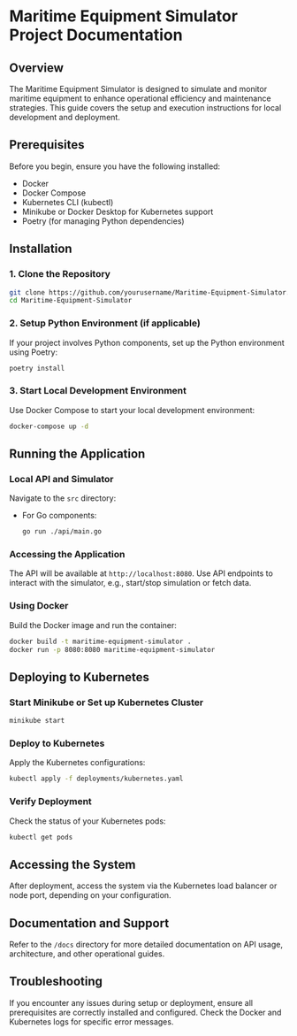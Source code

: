 
# Maritime Equipment Simulator Project Documentation

## Overview
The Maritime Equipment Simulator is designed to simulate and monitor maritime equipment to enhance operational efficiency and maintenance strategies. This guide covers the setup and execution instructions for local development and deployment.

## Prerequisites
Before you begin, ensure you have the following installed:
- Docker
- Docker Compose
- Kubernetes CLI (kubectl)
- Minikube or Docker Desktop for Kubernetes support
- Poetry (for managing Python dependencies)

## Installation

### 1. Clone the Repository
```bash
git clone https://github.com/yourusername/Maritime-Equipment-Simulator.git
cd Maritime-Equipment-Simulator
```

### 2. Setup Python Environment (if applicable)
If your project involves Python components, set up the Python environment using Poetry:
```bash
poetry install
```

### 3. Start Local Development Environment
Use Docker Compose to start your local development environment:
```bash
docker-compose up -d
```

## Running the Application

### Local API and Simulator
Navigate to the `src` directory:
- For Go components:
  ```bash
  go run ./api/main.go
  ```

### Accessing the Application
The API will be available at `http://localhost:8080`. Use API endpoints to interact with the simulator, e.g., start/stop simulation or fetch data.

### Using Docker
Build the Docker image and run the container:
```bash
docker build -t maritime-equipment-simulator .
docker run -p 8080:8080 maritime-equipment-simulator
```

## Deploying to Kubernetes

### Start Minikube or Set up Kubernetes Cluster
```bash
minikube start
```

### Deploy to Kubernetes
Apply the Kubernetes configurations:
```bash
kubectl apply -f deployments/kubernetes.yaml
```

### Verify Deployment
Check the status of your Kubernetes pods:
```bash
kubectl get pods
```

## Accessing the System
After deployment, access the system via the Kubernetes load balancer or node port, depending on your configuration.

## Documentation and Support
Refer to the `/docs` directory for more detailed documentation on API usage, architecture, and other operational guides.

## Troubleshooting
If you encounter any issues during setup or deployment, ensure all prerequisites are correctly installed and configured. Check the Docker and Kubernetes logs for specific error messages.
